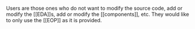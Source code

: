 Users are those ones who do not want to modify the source code, add or modify the [[EDA]]s, add or modify the [[components]], etc. They would like to only use the [[EOP]] as it is provided.
